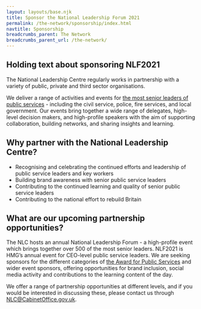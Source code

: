 ```yaml
---
layout: layouts/base.njk
title: Sponsor the National Leadership Forum 2021
permalink: /the-network/sponsorship/index.html
navtitle: Sponsorship
breadcrumbs_parent: The Network
breadcrumbs_parent_url: /the-network/
---
```


<div class="header-block highlight">
	<div class="container container--sm">
		<h2 class="no-margin">Holding text about sponsoring NLF2021</h2>
	</div>
</div>

<div class="container container--sm vertical-padding">

The National Leadership Centre regularly works in partnership with a variety of public, private and third sector organisations.  

We deliver a range of activities and events for [the most senior leaders of public services](https://www.nationalleadership.gov.uk/the-network/) - including the civil service, police, fire services, and local government. Our events bring together a wide range of delegates, high-level decision makers, and high-profile speakers with the aim of supporting collaboration, building networks, and sharing insights and learning. 

## Why partner with the National Leadership Centre?

<ul>
	<li>Recognising and celebrating the continued efforts and leadership of public service leaders and key workers</li>
	<li>Building brand awareness with senior public service leaders</li>
	<li>Contributing to the continued learning and quality of senior public service leaders</li>
	<li>Contributing to the national effort to rebuild Britain</li>
</ul>

## What are our upcoming partnership opportunities?

The NLC hosts an annual National Leadership Forum - a high-profile event which brings together over 500 of the most senior leaders. NLF2021 is HMG’s annual event for CEO-level public service leaders. We are seeking sponsors for the different categories of [the Award for Public Services](https://www.nationalleadership.gov.uk/the-network/awards/) and wider event sponsors, offering opportunities for brand inclusion, social media activity and contributions to the learning content of the day.

We offer a range of partnership opportunities at different levels, and if you would be interested in discussing these, please contact us through [NLC@CabinetOffice.gov.uk](mailto:NLC@CabinetOffice.gov.uk).


